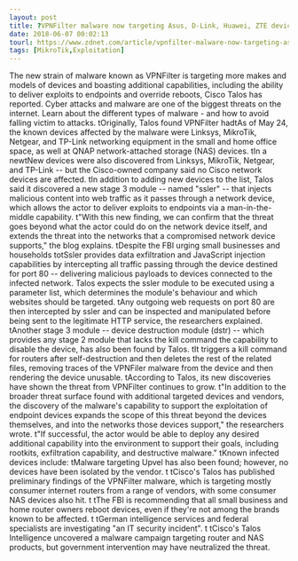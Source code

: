 ```yaml
---
layout: post
title: ?VPNFilter malware now targeting Asus, D-Link, Huawei, ZTE devices
date: 2018-06-07 00:02:13
tourl: https://www.zdnet.com/article/vpnfilter-malware-now-targeting-asus-d-link-huawei-zte/
tags: [MikroTik,Exploitation]
---
```

The new strain of malware known as VPNFilter is targeting more makes and models of devices and boasting additional capabilities, including the ability to deliver exploits to endpoints and override reboots, Cisco Talos has reported. Cyber attacks and malware are one of the biggest threats on the internet. Learn about the different types of malware - and how to avoid falling victim to attacks. tOriginally, Talos found VPNFilter hadtAs of May 24, the known devices affected by the malware were Linksys, MikroTik, Netgear, and TP-Link networking equipment in the small and home office space, as well at QNAP network-attached storage (NAS) devices. tIn a newtNew devices were also discovered from Linksys, MikroTik, Netgear, and TP-Link -- but the Cisco-owned company said no Cisco network devices are affected. tIn addition to adding new devices to the list, Talos said it discovered a new stage 3 module -- named "ssler" -- that injects malicious content into web traffic as it passes through a network device, which allows the actor to deliver exploits to endpoints via a man-in-the-middle capability. t"With this new finding, we can confirm that the threat goes beyond what the actor could do on the network device itself, and extends the threat into the networks that a compromised network device supports," the blog explains. tDespite the FBI urging small businesses and households totSsler provides data exfiltration and JavaScript injection capabilities by intercepting all traffic passing through the device destined for port 80 -- delivering malicious payloads to devices connected to the infected network. Talos expects the ssler module to be executed using a parameter list, which determines the module's behaviour and which websites should be targeted. tAny outgoing web requests on port 80 are then intercepted by ssler and can be inspected and manipulated before being sent to the legitimate HTTP service, the researchers explained. tAnother stage 3 module -- device destruction module (dstr) -- which provides any stage 2 module that lacks the kill command the capability to disable the device, has also been found by Talos. tIt triggers a kill command for routers after self-destruction and then deletes the rest of the related files, removing traces of the VPNFiler malware from the device and then rendering the device unusable. tAccording to Talos, its new discoveries have shown the threat from VPNFilter continues to grow. t"In addition to the broader threat surface found with additional targeted devices and vendors, the discovery of the malware's capability to support the exploitation of endpoint devices expands the scope of this threat beyond the devices themselves, and into the networks those devices support," the researchers wrote. t"If successful, the actor would be able to deploy any desired additional capability into the environment to support their goals, including rootkits, exfiltration capability, and destructive malware." tKnown infected devices include: tMalware targeting Upvel has also been found; however, no devices have been isolated by the vendor. t tCisco's Talos has published preliminary findings of the VPNFilter malware, which is targeting mostly consumer internet routers from a range of vendors, with some consumer NAS devices also hit. t tThe FBI is recommending that all small business and home router owners reboot devices, even if they're not among the brands known to be affected. t tGerman intelligence services and federal specialists are investigating "an IT security incident". t tCisco's Talos Intelligence uncovered a malware campaign targeting router and NAS products, but government intervention may have neutralized the threat.